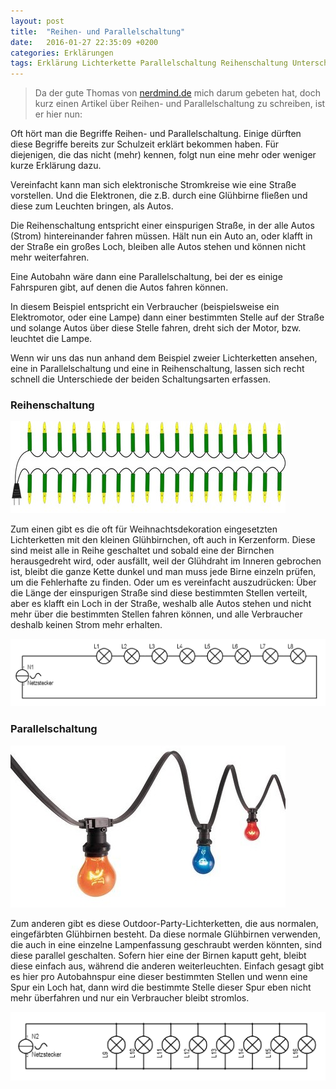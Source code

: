 ```yaml
---
layout: post
title:  "Reihen- und Parallelschaltung"
date:   2016-01-27 22:35:09 +0200
categories: Erklärungen
tags: Erklärung Lichterkette Parallelschaltung Reihenschaltung Unterschied
---
```


> Da der gute Thomas von [nerdmind.de](https://nerdmind.de) mich darum gebeten hat, doch kurz einen Artikel über Reihen- und Parallelschaltung zu schreiben, ist er hier nun:

Oft hört man die Begriffe Reihen- und Parallelschaltung. Einige dürften diese Begriffe bereits zur Schulzeit erklärt bekommen haben.  Für diejenigen, die das nicht (mehr) kennen, folgt nun eine mehr oder weniger kurze Erklärung dazu.

Vereinfacht kann man sich elektronische Stromkreise wie eine Straße vorstellen. Und die Elektronen, die z.B. durch eine Glühbirne fließen und diese zum Leuchten bringen, als Autos.

<!--more-->

Die Reihenschaltung entspricht einer einspurigen Straße, in der alle Autos (Strom) hintereinander fahren müssen. Hält nun ein Auto an, oder klafft in der Straße ein großes Loch, bleiben alle Autos stehen und können nicht mehr weiterfahren.

Eine Autobahn wäre dann eine Parallelschaltung, bei der es einige Fahrspuren gibt, auf denen die Autos fahren können.

In diesem Beispiel entspricht ein Verbraucher (beispielsweise ein Elektromotor, oder eine Lampe) dann einer bestimmten Stelle auf der Straße und solange Autos über diese Stelle fahren, dreht sich der Motor, bzw. leuchtet die Lampe.

Wenn wir uns das nun anhand dem Beispiel zweier Lichterketten ansehen, eine in Parallelschaltung und eine in Reihenschaltung, lassen sich recht schnell die Unterschiede der beiden Schaltungsarten erfassen.

### Reihenschaltung
![](/uploads/2016-01-27-reihen-und-parallelschaltung/LichterketteReihe-e1453914976164.jpg)

Zum einen gibt es die oft für Weihnachtsdekoration eingesetzten Lichterketten mit den kleinen Glühbirnchen, oft auch in Kerzenform. Diese sind meist alle in Reihe geschaltet und sobald eine der Birnchen herausgedreht wird, oder ausfällt, weil der Glühdraht im Inneren gebrochen ist, bleibt die ganze Kette dunkel und man muss jede Birne einzeln prüfen, um die Fehlerhafte zu finden.
Oder um es vereinfacht auszudrücken: Über die Länge der einspurigen Straße sind diese bestimmten Stellen verteilt, aber es klafft ein Loch in der Straße, weshalb alle Autos stehen und nicht mehr über die bestimmten Stellen fahren können, und alle Verbraucher deshalb keinen Strom mehr erhalten.


![Eine Reihenschaltung](/uploads/2016-01-27-reihen-und-parallelschaltung/Reihenschaltung-e1453973513601.png)
### Parallelschaltung
![](/uploads/2016-01-27-reihen-und-parallelschaltung/LichterketteParallel-e1453915067454.jpg)

Zum anderen gibt es diese Outdoor-Party-Lichterketten, die aus normalen, eingefärbten Glühbirnen besteht. Da diese normale Glühbirnen verwenden, die auch in eine einzelne Lampenfassung geschraubt werden könnten, sind diese parallel geschalten. Sofern hier eine der Birnen kaputt geht, bleibt diese einfach aus, während die anderen weiterleuchten.
Einfach gesagt gibt es hier pro Autobahnspur eine dieser bestimmten Stellen und wenn eine Spur ein Loch hat, dann wird die bestimmte Stelle dieser Spur eben nicht mehr überfahren und nur ein Verbraucher bleibt stromlos.


![Eine Parallelschaltung](/uploads/2016-01-27-reihen-und-parallelschaltung/Parallelschaltung-e1453973486355.png)